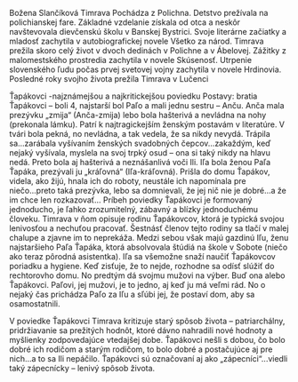 Božena Slančíková Timrava
Pochádza z Polichna. Detstvo prežívala na polichianskej fare. Základné vzdelanie získala od otca a neskôr navštevovala dievčenskú školu v Banskej Bystrici. 
Svoje literárne začiatky a mladosť zachytila v autobiografickej novele Všetko za národ.
Timrava prežila skoro celý život v dvoch dedinách v Polichne a v Ábelovej.
Zážitky z malomestského prostredia zachytila v novele Skúsenosť. 
Utrpenie slovenského ľudu počas prvej svetovej vojny zachytila v novele Hrdinovia. 
Posledné roky svojho života prežila Timrava v Lučenci

Ťapákovci
-najznámejšou a najkritickejšou poviedku 
Postavy: bratia Ťapákovci – boli 4, najstarší bol Paľo a mali jednu sestru – Anču.
Anča mala prezývku „zmija“ (Anča-zmija) lebo bola hašterivá a nevládna na nohy (prekonala lámku). Patrí k najtragickejším ženským postavám v literatúre. V tvári bola pekná, no nevládna, a tak vedela, že sa nikdy nevydá. Trápila sa...zarábala vyšívaním ženských svadobných čepcov...zakaždým, keď nejaký vyšívala, myslela na svoj trpký osud – ona si taký nikdy na hlavu nedá. Preto bola aj hašterivá a neznášanlivá voči Ili. 
Iľa bola ženou Paľa Ťapáka, prezývali ju „kráľovná“ (Iľa-kráľovná). Prišla do domu Ťapákov, videla, ako žijú, hnala ich do roboty, neustále ich napomínala pre niečo...preto taká prezývka, lebo sa domnievali, že jej nič nie je dobré...a že im chce len rozkazovať...
Príbeh poviedky Ťapákovci je formovaný jednoducho, je ľahko zrozumitelný, zábavný a blízky jednoduchému človeku. Timrava v ňom opisuje rodinu Ťapákovcov, ktorá je typická svojou lenivosťou a nechuťou pracovať.
Šestnásť členov tejto rodiny sa tlačí v malej chalupe a zjavne im to neprekáža. Medzi sebou však majú gazdinú Iľu, ženu najstaršieho Paľa Ťapáka, ktorá absolvovala štúdiá na škole v Sobote (niečo ako teraz pôrodná asistentka). Iľa sa všemožne snaží naučiť Ťapákovcov poriadku a hygiene. Keď zisťuje, že to nejde, rozhodne sa odísť slúžiť do rechtorovho domu.
No predtým dá svojmu mužovi na výber. Buď ona alebo Ťapákovci. Paľovi, jej mužovi, je to jedno, aj keď ju má veľmi rád. No o nejaký čas prichádza Paľo za Iľu a sľúbi jej, že postaví dom, aby sa osamostatnili.

V poviedke Ťapákovci Timrava kritizuje starý spôsob života – patriarchálny, pridržiavanie sa prežitých hodnôt, ktoré dávno nahradili nové hodnoty a myšlienky zodpovedajúce vtedajšej dobe. Ťapákovci nešli s dobou, čo bolo dobré ich rodičom a starým rodičom, to bolo dobré a postačujúce aj pre nich...a to sa Ili nepáčilo.
 Ťapákovci sú označovaní aj ako „zápecníci“...viedli taký zápecnícky – lenivý spôsob života.

